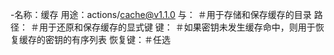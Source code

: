 -名称：缓存
  用途：actions/cache@v1.1.0
  与：
    ＃用于存储和保存缓存的目录
    路径： 
    ＃用于还原和保存缓存的显式键
    键： 
    ＃如果密钥未发生缓存命中，则用于恢复缓存的密钥的有序列表
    恢复键：＃任选
